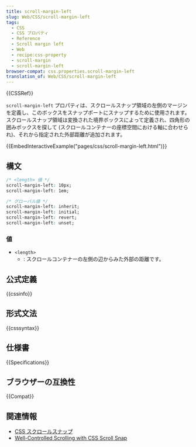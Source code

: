 ```yaml
---
title: scroll-margin-left
slug: Web/CSS/scroll-margin-left
tags:
  - CSS
  - CSS プロパティ
  - Reference
  - Scroll margin left
  - Web
  - recipe:css-property
  - scroll-margin
  - scroll-margin-left
browser-compat: css.properties.scroll-margin-left
translation_of: Web/CSS/scroll-margin-left
---
```

{{CSSRef}}

`scroll-margin-left` プロパティは、スクロールスナップ領域の左側のマージンを定義し、このボックスをスナップポートにスナップするために使用されます。スクロールスナップ領域は変換された境界ボックスによって定義され、四角形の囲みボックスを探して (スクロールコンテナーの座標空間における軸に合わせられ)、それから指定された外部距離が追加されます。

{{EmbedInteractiveExample("pages/css/scroll-margin-left.html")}}

## 構文

```css
/* <length> 値 */
scroll-margin-left: 10px;
scroll-margin-left: 1em;

/* グローバル値 */
scroll-margin-left: inherit;
scroll-margin-left: initial;
scroll-margin-left: revert;
scroll-margin-left: unset;
```

### 値

- `<length>`
  - : スクロールコンテナーの左側の辺からみた外部の距離です。

## 公式定義

{{cssinfo}}

## 形式文法

{{csssyntax}}

## 仕様書

{{Specifications}}

## ブラウザーの互換性

{{Compat}}

## 関連情報

- [CSS スクロールスナップ](/ja/docs/Web/CSS/CSS_Scroll_Snap)
- [Well-Controlled Scrolling with CSS Scroll Snap](https://web.dev/css-scroll-snap/)
